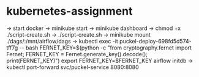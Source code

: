 # kubernetes-assignment
-> start docker
-> minikube start 
-> minikube dashboard
-> chmod +x ./script-create.sh 
-> ./script-create.sh
-> minikube mount ./dags/:/mnt/airflow/dags
-> kubectl exec -it puckel-deploy-698fd5d574-tff7g -- bash 
FERNET_KEY=$(python -c "from cryptography.fernet import Fernet; FERNET_KEY = Fernet.generate_key().decode(); print(FERNET_KEY)")
export FERNET_KEY=$FERNET_KEY
airflow initdb
-> kubectl port-forward svc/puckel-service 8080:8080 